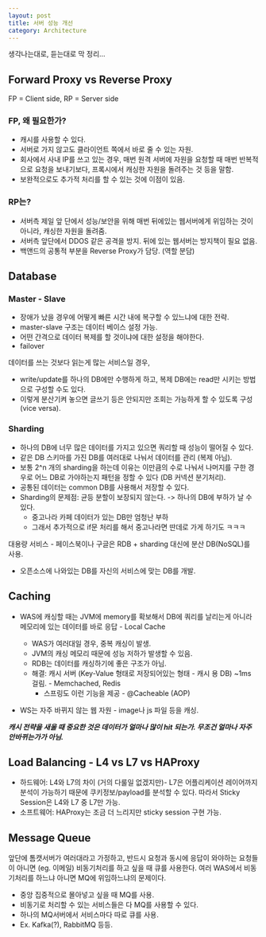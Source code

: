```yaml
---
layout: post
title: 서버 성능 개선
category: Architecture
---
```


생각나는대로, 듣는대로 막 정리...

## Forward Proxy vs Reverse Proxy
FP = Client side,
RP = Server side

### FP, 왜 필요한가?
- 캐시를 사용할 수 있다.
- 서버로 가지 않고도 클라이언트 쪽에서 바로 줄 수 있는 자원.
- 회사에서 사내 IP를 쓰고 있는 경우, 매번 원격 서버에 자원을 요청할 때 매번 반복적으로 요청을 보내기보다, 프록시에서 캐싱한 자원을 돌려주는 것 등을 말함. 
- 보완적으로도 추가적 처리를 할 수 있는 것에 이점이 있음.

### RP는?
- 서버측 제일 앞 단에서 성능/보안을 위해 매번 뒤에있는 웹서버에게 위임하는 것이 아니라, 캐싱한 자원을 돌려줌.
- 서버측 앞단에서 DDOS 같은 공격을 방지. 뒤에 있는 웹서버는 방지책이 필요 없음.
- 백앤드의 공통적 부분을 Reverse Proxy가 담당. (역할 분담)


## Database
### Master - Slave
- 장애가 났을 경우에 어떻게 빠른 시간 내에 복구할 수 있느냐에 대한 전략.
- master-slave 구조는 데이터 베이스 설정 가능. 
- 어떤 간격으로 데이터 복제를 할 것이냐에 대한 설정을 해야한다.
- failover

데이터를 쓰는 것보다 읽는게 많는 서비스일 경우, 

- write/update를 하나의 DB에만 수행하게 하고, 복제 DB에는 read만 시키는 방법으로 구성할 수도 있다. 
- 이렇게 분산기켜 놓으면 글쓰기 등은 안되지만 조회는 가능하게 할 수 있도록 구성 (vice versa).

### Sharding
- 하나의 DB에 너무 많은 데이터를 가지고 있으면 쿼리할 때 성능이 떨어질 수 있다.
- 같은 DB 스키마를 가진 DB를 여러대로 나눠서 데이터를 관리 (복제 아님).
- 보통 2^n 개의 sharding을 하는데 이유는 이만큼의 수로 나눠서 나머지를 구한 경우로 어느 DB로 가야하는지 패턴을 정할 수 있다 (DB 커넥션 분기처리).
- 공통된 데이터는 common DB를 사용해서 저장할 수 있다.
- Sharding의 문제점: 균등 분할이 보장되지 않는다. -> 하나의 DB에 부하가 날 수 있다.
	- 중고나라 카페 데이터가 있는 DB만 엄청난 부하
	- 그래서 추가적으로 if문 처리를 해서 중고나라면 딴데로 가게 하기도 ㅋㅋㅋ

대용량 서비스 - 페이스북이나 구글은 RDB + sharding 대신에 분산 DB(NoSQL)를 사용.

- 오픈소스에 나와있는 DB를 자신의 서비스에 맞는 DB를 개발.

## Caching

- WAS에 캐싱할 때는 JVM에 memory를 확보해서 DB에 쿼리를 날리는게 아니라 메모리에 있는 데이터를 바로 응답 - Local Cache
	- WAS가 여러대일 경우, 중복 캐싱이 발생.
	- JVM의 캐싱 메모리 때문에 성능 저하가 발생할 수 있음.
	- RDB는 데이터를 캐싱하기에 좋은 구조가 아님. 
	- 해결: 캐시 서버 (Key-Value 형태로 저장되어있는 형태 - 캐시 용 DB)  ~1ms 걸림. - Memchached, Redis
		- 스프링도 이런 기능을 제공 - @Cacheable (AOP)


- WS는 자주 바뀌지 않는 웹 자원 - image나 js 파일 등을 캐싱.

***캐시 전략을 새울 때 중요한 것은 데이터가 얼마나 많이 hit 되는가. 무조건 얼마나 자주 안바뀌는가가 아님.***

## Load Balancing - L4 vs L7 vs HAProxy

- 하드웨어: L4와 L7의 차이 (거의 다룰일 없겠지만)- L7은 어플리케이션 레이어까지 분석이 가능하기 때문에 쿠키정보/payload를 분석할 수 있다. 따라서 Sticky Session은 L4와 L7 중 L7만 가능.
- 소프트웨어: HAProxy는 조금 더 느리지만 sticky session 구현 가능.

## Message Queue
앞단에 톰캣서버가 여러대라고 가정하고, 반드시 요청과 동시에 응답이 와야하는 요청들이 아니면 (eg. 이메일) 비동기처리를 하고 싶을 때 큐를 사용한다. 여러 WAS에서 비동기처리를 하느냐 아니면 MQ에 위임하느냐의 문제이다.

- 중앙 집중적으로 몰아넣고 싶을 때 MQ를 사용.
- 비동기로 처리할 수 있는 서비스들은 다 MQ를 사용할 수 있다.
- 하나의 MQ서버에서 서비스마다 따로 큐를 사용.
- Ex. Kafka(?), RabbitMQ 등등.